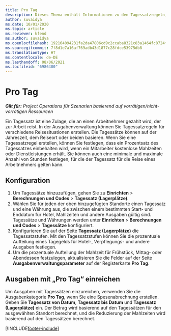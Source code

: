 ```yaml
---
title: Pro Tag
description: Dieses Thema enthält Informationen zu den Tagessatzregeln, die in der Ausgabenverwaltung verwendet werden.
author: suvaidya
ms.date: 10/01/2020
ms.topic: article
ms.reviewer: kfend
ms.author: suvaidya
ms.openlocfilehash: 192164094231fa2da47806cd9c2ccaba8321c83a1464fc8724fa0d0a7618660f
ms.sourcegitcommit: 7f8d1e7a16af769adb43d1877c28fdce53975db8
ms.translationtype: HT
ms.contentlocale: de-DE
ms.lasthandoff: 08/06/2021
ms.locfileid: "6986400"
---
```

# <a name="per-diems"></a>Pro Tag

_**Gilt für:** Project Operations für Szenarien basierend auf vorrätigen/nicht-vorrätigen Ressourcen_


Ein Tagessatz ist eine Zulage, die an einen Arbeitnehmer gezahlt wird, der zur Arbeit reist. In der Ausgabenverwaltung können Sie Tagessatzregeln für verschiedene Reisesituationen erstellen. Die Tagessätze können auf der Jahreszeit, dem Reiseort oder beiden basieren. Wenn Sie eine Tagessatzregel erstellen, können Sie festlegen, dass ein Prozentsatz des Tagessatzes einbehalten wird, wenn ein Mitarbeiter kostenlose Mahlzeiten oder Dienstleistungen erhält. Sie können auch eine minimale und maximale Anzahl von Stunden festlegen, für die der Tagessatz für die Reise eines Arbeitnehmers gelten kann.

## <a name="configuration"></a>Konfiguration 

1. Um Tagessätze hinzuzufügen, gehen Sie zu **Einrichten** > **Berechnungen und Codes** > **Tagessatz (Lagerplätze)**.
2. Wählen Sie für jeden der oben hinzugefügten Standorte einen Tagessatz und eine Währung aus, die zwischen einem bestimmten Start- und Enddatum für Hotel, Mahlzeiten und andere Ausgaben gültig sind. Tagessätze und Währungen werden unter **Einrichten** > **Berechnungen und Codes** > **Tagessätze** konfiguriert.
3. Konfigurieren Sie auf der Seite **Tagessatz (Lagerplätze)** die Tagessatzstufen. Mit den Tagessatzstufen können Sie die prozentuale Aufteilung eines Tagegelds für Hotel-, Verpflegungs- und andere Ausgaben festlegen. 
4. Um die prozentuale Aufteilung der Mahlzeit für Frühstück, Mittag- oder Abendessen festzulegen, aktualisieren Sie die Felder auf der Seite **Ausgabenverwaltungsparameter** auf der Registerkarte **Pro Tag**. 
    
## <a name="submit-expenses-using-per-diem"></a>Ausgaben mit „Pro Tag“ einreichen
Um Ausgaben mit Tagessätzen einzureichen, verwenden Sie die Ausgabenkategorie **Pro Tag**, wenn Sie eine Spesenabrechnung erstellen. Geben Sie **Tagessatz von Datum**, **Tagessatz bis Datum** und **Tagessatz (Lagerplätze)** ein. Der Betrag wird basierend auf den Tagessätzen für den ausgewählten Standort berechnet, und die Reduzierung der Mahlzeiten wird basierend auf den Tagessätzen berechnet.


[!INCLUDE[footer-include](../includes/footer-banner.md)]